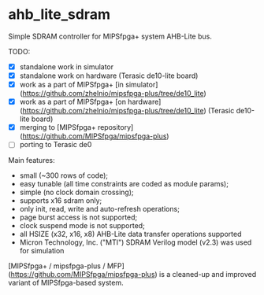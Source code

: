 # ahb_lite_sdram
Simple SDRAM controller for MIPSfpga+ system AHB-Lite bus.

TODO:
- [x] standalone work in simulator
- [x] standalone work on hardware (Terasic de10-lite board)
- [x] work as a part of MIPSfpga+ [in simulator] (https://github.com/zhelnio/mipsfpga-plus/tree/de10_lite)
- [x] work as a part of MIPSfpga+ [on hardware] (https://github.com/zhelnio/mipsfpga-plus/tree/de10_lite) (Terasic de10-lite board)
- [x] merging to [MIPSfpga+ repository] (https://github.com/MIPSfpga/mipsfpga-plus)
- [ ] porting to Terasic de0

Main features:
- small (~300 rows of code);
- easy tunable (all time constraints are coded as module params);
- simple  (no clock domain crossing);
- supports x16 sdram only;
- only init, read, write and auto-refresh operations;
- page burst access is not supported;
- clock suspend mode is not supported;
- all HSIZE (x32, x16, x8) AHB-Lite data transfer operations supported
- Micron Technology, Inc. ("MTI") SDRAM Verilog model (v2.3) was used for simulation

[MIPSfpga+ / mipsfpga-plus / MFP] (https://github.com/MIPSfpga/mipsfpga-plus) is a cleaned-up and improved variant of MIPSfpga-based system.
